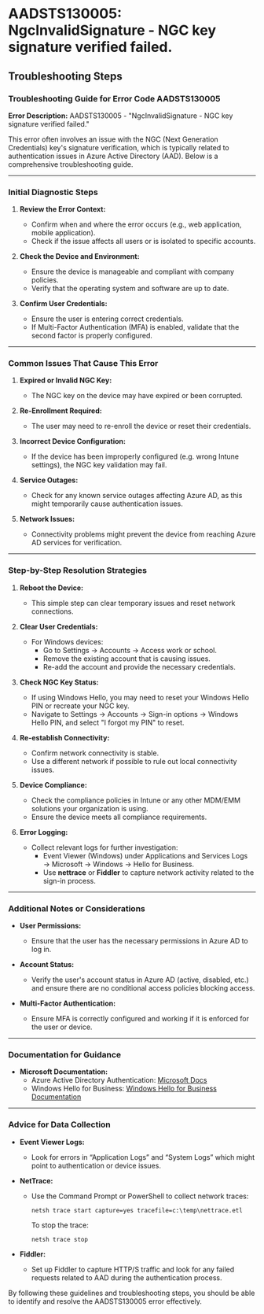 # AADSTS130005: NgcInvalidSignature - NGC key signature verified failed.


## Troubleshooting Steps
### Troubleshooting Guide for Error Code AADSTS130005

**Error Description:** AADSTS130005 - "NgcInvalidSignature - NGC key signature verified failed."

This error often involves an issue with the NGC (Next Generation Credentials) key's signature verification, which is typically related to authentication issues in Azure Active Directory (AAD). Below is a comprehensive troubleshooting guide.

---

### Initial Diagnostic Steps

1. **Review the Error Context:**
   - Confirm when and where the error occurs (e.g., web application, mobile application).
   - Check if the issue affects all users or is isolated to specific accounts.

2. **Check the Device and Environment:**
   - Ensure the device is manageable and compliant with company policies.
   - Verify that the operating system and software are up to date.

3. **Confirm User Credentials:**
   - Ensure the user is entering correct credentials.
   - If Multi-Factor Authentication (MFA) is enabled, validate that the second factor is properly configured.

---

### Common Issues That Cause This Error

1. **Expired or Invalid NGC Key:**
   - The NGC key on the device may have expired or been corrupted.

2. **Re-Enrollment Required:**
   - The user may need to re-enroll the device or reset their credentials.

3. **Incorrect Device Configuration:**
   - If the device has been improperly configured (e.g. wrong Intune settings), the NGC key validation may fail.

4. **Service Outages:**
   - Check for any known service outages affecting Azure AD, as this might temporarily cause authentication issues.

5. **Network Issues:**
   - Connectivity problems might prevent the device from reaching Azure AD services for verification.

---

### Step-by-Step Resolution Strategies

1. **Reboot the Device:**
   - This simple step can clear temporary issues and reset network connections.

2. **Clear User Credentials:**
   - For Windows devices:
     - Go to Settings → Accounts → Access work or school.
     - Remove the existing account that is causing issues.
     - Re-add the account and provide the necessary credentials.
   
3. **Check NGC Key Status:**
   - If using Windows Hello, you may need to reset your Windows Hello PIN or recreate your NGC key.
   - Navigate to Settings → Accounts → Sign-in options → Windows Hello PIN, and select "I forgot my PIN" to reset.

4. **Re-establish Connectivity:**
   - Confirm network connectivity is stable.
   - Use a different network if possible to rule out local connectivity issues.

5. **Device Compliance:**
   - Check the compliance policies in Intune or any other MDM/EMM solutions your organization is using.
   - Ensure the device meets all compliance requirements.

6. **Error Logging:**
   - Collect relevant logs for further investigation:
     - Event Viewer (Windows) under Applications and Services Logs → Microsoft → Windows → Hello for Business.
     - Use **nettrace** or **Fiddler** to capture network activity related to the sign-in process.

---

### Additional Notes or Considerations

- **User Permissions:**
  - Ensure that the user has the necessary permissions in Azure AD to log in.

- **Account Status:**
  - Verify the user's account status in Azure AD (active, disabled, etc.) and ensure there are no conditional access policies blocking access.

- **Multi-Factor Authentication:**
  - Ensure MFA is correctly configured and working if it is enforced for the user or device.

---

### Documentation for Guidance

- **Microsoft Documentation:**
  - Azure Active Directory Authentication: [Microsoft Docs](https://docs.microsoft.com/en-us/azure/active-directory/develop/authentication-scenarios)
  - Windows Hello for Business: [Windows Hello for Business Documentation](https://docs.microsoft.com/en-us/windows/security/identity-protection/hello-for-business/)

---

### Advice for Data Collection

- **Event Viewer Logs:**
  - Look for errors in “Application Logs” and “System Logs” which might point to authentication or device issues.

- **NetTrace:**
  - Use the Command Prompt or PowerShell to collect network traces:
    ```
    netsh trace start capture=yes tracefile=c:\temp\nettrace.etl
    ```
    To stop the trace:
    ```
    netsh trace stop
    ```

- **Fiddler:**
  - Set up Fiddler to capture HTTP/S traffic and look for any failed requests related to AAD during the authentication process.

By following these guidelines and troubleshooting steps, you should be able to identify and resolve the AADSTS130005 error effectively.